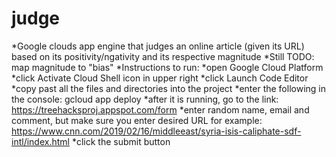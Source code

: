 # judge

*Google clouds app engine that judges an online article (given its URL) based on its positivity/ngativity and its respective magnitude
*Still TODO: map magnitude to "bias"
*Instructions to run:
  *open Google Cloud Platform
  *click Activate Cloud Shell icon in upper right 
  *click Launch Code Editor
  *copy past all the files and directories into the project
  *enter the following in the console: gcloud app deploy
  *after it is running, go to the link: https://treehacksproj.appspot.com/form
  *enter random name, email and comment, but make sure you enter desired URL for example: https://www.cnn.com/2019/02/16/middleeast/syria-isis-caliphate-sdf-intl/index.html
  *click the submit button
